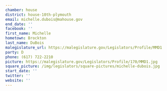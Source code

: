 ```yaml
---
chamber: house
district: house-10th-plymouth
email: michelle.dubois@mahouse.gov
end_date: ''
facebook: ''
first_name: Michelle
hometown: Brockton
last_name: DuBois
malegislature_url: https://malegislature.gov/Legislators/Profile/MMD1
party: D
phone: (617) 722-2210
picture: https://malegislature.gov/Legislators/Profile/170/MMD1.jpg
square_picture: /img/legislators/square-pictures/michelle-dubois.jpg
start_date: ''
twitter: ''
website: ''
---
```

